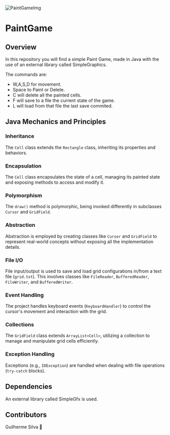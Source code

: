 
![PaintGameImg](https://github.com/guilhermeSilva96/PaintGame/assets/139381851/9dc44f3c-0a50-4246-bdf8-b714d9846f1a)


# PaintGame

## Overview

In this repository you will find a simple Paint Game, made in Java with the use of an external library called SimpleGraphics.

The commands are:
 - W,A,S,D for movement.
 - Space to Paint or Delete.
 - C will delete all the painted cells.
 - F will save to a file the current state of the game.
 - L will load from that file the last save commited.

## Java Mechanics and Principles

### Inheritance

The `Cell` class extends the `Rectangle` class, inheriting its properties and behaviors.

### Encapsulation

The `Cell` class encapsulates the state of a cell, managing its painted state and exposing methods to access and modify it.

### Polymorphism

The `draw()` method is polymorphic, being invoked differently in subclasses `Cursor` and `GridField`.

### Abstraction

Abstraction is employed by creating classes like `Cursor` and `GridField` to represent real-world concepts without exposing all the implementation details.

### File I/O

File input/output is used to save and load grid configurations in/from a text file (`grid.txt`). This involves classes like `FileReader`, `BufferedReader`, `FileWriter`, and `BufferedWriter`.

### Event Handling

The project handles keyboard events (`KeyboardHandler`) to control the cursor's movement and interaction with the grid.

### Collections

The `GridField` class extends `ArrayList<Cell>`, utilizing a collection to manage and manipulate grid cells efficiently.

### Exception Handling

Exceptions (e.g., `IOException`) are handled when dealing with file operations (`try-catch` blocks).

## Dependencies

An external library called SimpleGfx is used.

## Contributors

Guilherme Silva 💃
